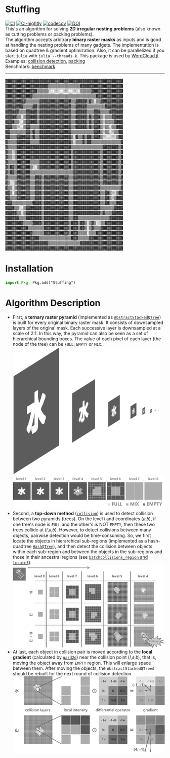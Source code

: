 # Stuffing
[![CI](https://github.com/guo-yong-zhi/Stuffing.jl/actions/workflows/ci.yml/badge.svg)](https://github.com/guo-yong-zhi/Stuffing.jl/actions/workflows/ci.yml) [![CI-nightly](https://github.com/guo-yong-zhi/Stuffing.jl/actions/workflows/ci-nightly.yml/badge.svg)](https://github.com/guo-yong-zhi/Stuffing.jl/actions/workflows/ci-nightly.yml) [![codecov](https://codecov.io/gh/guo-yong-zhi/Stuffing.jl/branch/main/graph/badge.svg?token=43TOrL25V7)](https://codecov.io/gh/guo-yong-zhi/Stuffing.jl) [![DOI](https://zenodo.org/badge/349631351.svg)](https://zenodo.org/badge/latestdoi/349631351)  
This's an algorithm for solving **2D irregular nesting problems** (also known as cutting problems or packing problems).  
The algorithm accepts arbitrary **binary raster masks** as inputs and is good at handling the nesting problems of many gadgets. The implementation is based on quadtree & gradient optimization. Also, it can be parallelized if you start `julia` with `julia --threads k`. This package is used by [WordCloud.jl](https://github.com/guo-yong-zhi/WordCloud.jl).  
Examples: [collision detection](./examples/collision.jl), [packing](./examples/packing.jl)  
Benchmark: [benchmark](https://github.com/guo-yong-zhi/WordCloud/blob/master/examples/benchmark.jl)  
***
```
▓▓▓▓▓▓▓▓▓▓▓▓▓▓▓▓▓▓▓▓▓▓▓▓▓▓▓▓▓▓▓▓▓▓▓▓▓▓▓▓▓▓▓▓▓▓▓▓▓▓▓▓
▓▓▓▓▓▓▓▓▓▓▓▓▓▓▓▓▓▓▓▒▒▒▒▒▒▒▒▒▒▒▒▒▒▓▓▓▓▓▓▓▓▓▓▓▓▓▓▓▓▓▓▓
▓▓▓▓▓▓▓▓▓▓▓▓▓▓▒▒▒▒▒░░░░░░░░░░░░░░▒▒▒▒▒▓▓▓▓▓▓▓▓▓▓▓▓▓▓
▓▓▓▓▓▓▓▓▓▓▓▓▒▒▒▒▒▒▒▒▒▒▒▒▒▒▒▒▒▒▒▒▒▒▒▒▒▒▒▒▓▓▓▓▓▓▓▓▓▓▓▓
▓▓▓▓▓▓▓▓▓▒▒▒▒▒▒▓▓▓▓▓▓▓▓▓▓▓▓▓▓▒▒▓▓▓▓▓▒▓▒░▒▒▓▓▓▓▓▓▓▓▓▓
▓▓▓▓▓▓▓▓▒▒▒▒▓▓▒▓▓▓▓▓▓▓▓▓▓▓▓▓▓▒▒▓▓▓▓▓▒▒▒▒▒▒▒▒▓▓▓▓▓▓▓▓
▓▓▓▓▓▓▒▒▒▓▓▓▓▓▒▓▓▓▓▓▓▓▓▓▓▓▓▓▓▒▒▓▓▓▓▓▒▒▒▓▓▓▒▒▒▒▓▓▓▓▓▓
▓▓▓▓▓▒▒░▒▓▓▓▓▓▒▓▓▓▓▓▓▓▓▓▓▓▓▓▓▒▒▓▓▓▓▓▒▓▒▓▓▓▒░▒▒▒▓▓▓▓▓
▓▓▓▓▒▒░░▒▓▓▓▓▓▒▓▓▓▓▓▓▓▓▓▓▓▓▓▓▒▒▓▓▓▓▓▒▓▒▓▓▓▒░▒▒▒▒▓▓▓▓
▓▓▓▒▒░░░▒▓▓▒▒▒▒▓▓▓▓▓▓▓▓▓▓▓▓▓▓▒▒▓▓▓▓▓▒▓▒▓▓▓▒░▒▒░▒▒▓▓▓
▓▓▒▒▒▒▒▒▒▓▓▒▓▒▒▓▓▓▓▓▓▓▓▓▓▓▓▓▓▒▒▒▒▒▒▒▒▒▒▓▓▓▒░▒▒░░▒▒▓▓
▓▓▒▒▒▓▓▓▓▓▓▒▓▒▒▓▓▓▓▓▓▓▓▓▓▓▓▓▓▒░▓▒▒▓▒▓▓▒▓▓▓▒░░░░░░▒▓▓
▓▒▒▒▒▓▓▓▓▓▓▒▒▒▒▓▓▓▓▓▓▓▓▓▓▓▓▓▓▒░▒▒▒▓▒▓▓▒▒▒▒▒▒▒▒▒▒▒▒▒▓
▓▒▒▒▒▓▓▓▓▓▓▓▓▓▓▓▓▓▓▓▓▓▓▓▓▓▓▓▓▒▒▒▒▒▒▒▒▒▒▒▒▒▒▓▓▓▓▓▓▓▒▓
▓▒▒░▒▓▓▓▓▓▓▓▓▓▓▓▓▓▓▓▓▓▓▓▓▓▓▓▓▒▓▓▓▓▓▓▓▓▓▓▓▓▒▓▓▓▓▓▓▓▒▓
▓▒▒░▒▓▓▓▓▓▓▓▓▓▓▓▓▓▓▓▓▓▓▓▓▓▓▓▓▒▓▓▓▓▓▓▓▓▓▓▓▓▒▓▓▓▓▓▓▓▒▓
▓▒▒▒▒▓▓▓▓▓▓▒▒▒▒▓▓▓▓▓▓▓▓▓▓▓▓▓▓▒▓▓▓▓▓▓▓▓▓▓▓▓▒▓▓▓▓▓▓▓▒▓
▓▒▓▓▒▓▓▓▓▓▓▒░░▒▓▓▓▓▓▓▓▓▓▓▓▓▓▓▒▓▓▓▓▓▓▓▓▓▓▓▓▒▓▓▓▓▓▓▓▒▓
▓▒▓▓▒▓▓▓▓▓▓▒▒▒▒▒▒▒▒▒▒▒▒▒▒▒▒▒▒▒▓▓▓▓▓▓▓▓▓▓▓▓▒▓▓▓▓▓▓▓▒▓
▓▒▒▒▒▓▓▓▓▓▓▒▒▓▓▓▒▓▓▓▓▓▓▓▓▓▓▓▒▒▓▓▓▓▓▓▓▓▓▓▓▓▒▓▓▓▓▓▓▓▒▓
▓▒░░▒▓▓▓▓▓▓▒▒▓▓▓▒▓▓▓▓▓▓▓▓▓▓▓▒▒▓▓▓▓▓▓▓▓▓▓▓▓▒▓▓▓▓▓▓▓▒▓
▓▒▒░▒▓▓▓▓▓▓▒▒▓▓▓▒▓▓▓▓▓▓▓▓▓▓▓▒▒▓▓▓▓▓▓▓▓▓▓▓▓▒▒▒▒▒▒▒▒▒▓
▓▓▒░▒▓▓▓▓▓▓▒▒▓▓▓▒▓▓▓▓▓▓▓▓▓▓▓▒▒▓▓▓▓▓▓▓▓▓▓▓▓▒▒▓▓▒░░▒▓▓
▓▓▒▒▒▓▓▓▓▓▓▒▒▓▓▓▒▓▓▓▓▓▓▓▓▓▓▓▒▒▓▓▓▓▓▓▓▓▓▓▓▓▒▒▓▓▒░▒▓▓▓
▓▓▓▒▒▒▒▒▒▒▒▒▓▓▓▓▒▓▓▓▓▓▓▓▓▓▓▓▒▒▓▓▓▓▓▓▓▓▓▓▓▓▒▒▓▓▒▒▒▓▓▓
▓▓▓▓▒▒░░▒▓▓▓▓▓▓▓▒▓▓▓▓▓▓▓▓▓▓▓▒▒▓▓▓▓▓▓▓▓▓▓▓▓▒▒▒▒▒▒▓▓▓▓
▓▓▓▓▓▒▒░▒▓▓▓▓▓▓▓▒▓▓▓▓▓▓▓▓▓▓▓▒▒▓▓▓▓▓▓▓▓▓▓▓▓▒▓▒▒▒▓▓▓▓▓
▓▓▓▓▓▓▒▒▒▓▓▓▓▓▓▓▒▓▓▓▓▓▓▓▓▓▓▓▒▒▓▓▒▒▒▒▒▒▒▒▒▒▒▒▒▒▓▓▓▓▓▓
▓▓▓▓▓▓▓▓▒▒▒▒▓▓▓▓▒▓▓▓▓▓▓▓▓▓▓▓▒▓▓▓▒▓▓▒░▒▓▒░░▒▒▓▓▓▓▓▓▓▓
▓▓▓▓▓▓▓▓▓▓▒▒▒▒▒▒▒▓▓▓▓▓▓▓▓▓▓▓▒▓▓▓▒▓▓▒░▒▓▒▒▒▓▓▓▓▓▓▓▓▓▓
▓▓▓▓▓▓▓▓▓▓▓▓▒▒▒▒▒▓▓▓▓▓▓▓▓▓▓▓▒▓▓▓▒▒▒▒░▒▒▒▓▓▓▓▓▓▓▓▓▓▓▓
▓▓▓▓▓▓▓▓▓▓▓▓▓▓▓▒▒▒▒▒▒▒▒▒▒▒▒▒▒▓▓▓▒▒▒▒▒▓▓▓▓▓▓▓▓▓▓▓▓▓▓▓
▓▓▓▓▓▓▓▓▓▓▓▓▓▓▓▓▓▓▓▒▒▒▒▒▒▒▒▒▒▒▒▒▒▓▓▓▓▓▓▓▓▓▓▓▓▓▓▓▓▓▓▓
▓▓▓▓▓▓▓▓▓▓▓▓▓▓▓▓▓▓▓▓▓▓▓▓▓▓▓▓▓▓▓▓▓▓▓▓▓▓▓▓▓▓▓▓▓▓▓▓▓▓▓▓
```
# Installation
```julia
import Pkg; Pkg.add("Stuffing")
```
# Algorithm Description
* First, a **ternary raster pyramid** (implemented as [`AbstractStackedQTree`](./src/qtrees.jl)) is built for every original binary raster mask. It consists of downsampled layers of the original mask. Each successive layer is downsampled at a scale of 2:1. In this way, the pyramid can also be seen as a set of hierarchical bounding boxes. The value of each pixel of each layer (the node of the tree) can be `FULL`, `EMPTY` or `MIX`.  
![pyramid1](./res/pyramid1.png)
![pyramid2](./res/pyramid2.png)
* Second, a **top-down method** ([`collision`](./src/qtree_functions.jl)) is used to detect collision between two pyramids (trees). On the level 𝑙 and coordinates (𝑎,𝑏), if one tree's node is `FULL` and the other's is NOT `EMPTY`, then these two trees collide at (𝑙,𝑎,𝑏). However, to detect collisions between many objects, pairwise detection would be time-consuming. So, we first locate the objects in hierarchical sub-regions (implemented as a hash-quadtree [`HashQTree`](./src/qtree_functions.jl)), and then detect the collision between objects within each sub-region and between the objects in the sub-regions and those in their ancestral regions (see [`batchcollisions_region` and `locate!`](./src/qtree_functions.jl)).  
![collision](./res/collision.png)
* At last, each object in collision pair is moved according to the **local gradient** (calculated by [`gard2d`](./src/fit.jl)) near the collision point (𝑙,𝑎,𝑏), that is, moving the object away from `EMPTY` region. This will enlarge space between them. After moving the objects, the `AbstractStackedQTree`s should be rebuilt for the next round of collision detection.  
![gradient](./res/gradient.png)
